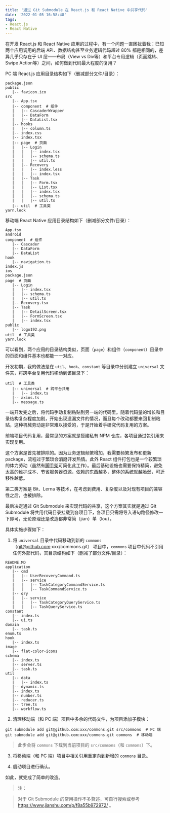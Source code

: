 ```yaml
---
title: '通过 Git Submodule 在 React.js 和 React Native 中共享代码'
date: '2022-01-05 16:58:48'
tags:
- React.js
- React Native
---
```

在开发 React.js 和 React Native 应用的过程中，有一个问题一直困扰着我：已知两个应用调用的后端 API、数据结构甚至业务逻辑代码超过 80% 都是相同的，差异几乎只存在于 UI 层——布局（View vs Div等）和平台专用逻辑（页面跳转、Swipe Action等）之间，如何做到代码最大程度的复用？

PC 端 React.js 应用目录结构如下（删减部分文件/目录）：

```
package.json
public
   |-- favicon.ico
src
   |-- App.tsx
   |-- component  # 组件
   |   |-- CascaderWrapper
   |   |-- DataForm
   |   |-- DataList.tsx
   |-- hooks
   |   |-- column.ts
   |-- index.css
   |-- index.tsx
   |-- page  # 页面
   |   |-- Login
   |   |   |-- index.tsx
   |   |   |-- schema.ts
   |   |   |-- util.ts
   |   |-- Recovery
   |   |   |-- index.less
   |   |   |-- index.tsx
   |   |-- Task
   |   |   |-- Form.tsx
   |   |   |-- List.tsx
   |   |   |-- index.tsx
   |   |   |-- schema.ts
   |   |   |-- util.ts
   |-- util  # 工具类
yarn.lock

```

移动端 React Native 应用目录结构如下（删减部分文件/目录）：

```
App.tsx
android
component  # 组件
   |-- Cascader
   |-- DataForm
   |-- DataList
hook
   |-- navigation.ts
index.js
ios
package.json
page  # 页面
   |-- Login
   |   |-- index.tsx
   |   |-- schema.ts
   |   |-- util.ts
   |-- Recovery.tsx
   |-- Task
   |   |-- DetailScreen.tsx
   |   |-- FormScreen.tsx
   |   |-- index.tsx
public
   |-- logo192.png
util  # 工具类
yarn.lock

```

可以看到，两个应用的目录结构类似，页面（`page`）和组件（`component`）目录中的页面和组件基本也都能一一对应。

开发初期，我的做法是在 `util`、`hook`、`constant` 等目录中分别建立 `universal` 文件夹，将跨平台复用代码移动到该目录下：

```
util  # 工具类
   |-- universal  # 跨平台共用
   |   |-- index.ts
   |-- axios.ts
   |-- message.ts
```

一端开发完之后，将代码手动复制粘贴到另一端的代码里。随着代码量的增长和目录结构复杂程度加剧，开始出现遗漏文件的情况，而且每个改动都要来回复制粘贴，这种机械劳动是非常难以接受的，于是开始着手研究代码复用的方案。

前端项目代码复用，最常见的方案就是搭建私有 NPM 仓库，各项目通过包引用来实现复用。

这个方案是首先被排除的。因为业务逻辑频繁增加，我需要频繁发布和更新 package，流程过于繁琐会消磨开发热情。此外 React 组件打包也是一个较繁琐的体力劳动（虽然有[脚手架](https://github.com/transitive-bullshit/create-react-library)可简化此工作）。最后基础设施也需要保持精简，避免太高的维护成本、节省服务器资源，依赖的东西越多，整体的系统就越脆弱，可迁移性越低。

第二类方案是 Bit、Lerna 等技术，在考虑到费用、复杂度以及对现有项目的兼容性之后，也被排除。

最后决定通过 Git Submodule 来实现代码的共享，这个方案其实就是通过 Git Submodule 将共用代码目录挂载到各项目下，各项目只需将导入语句路径修改一下即可，无论原理还是改造都非常简（jian）单（lou）。

具体实施步骤如下：

1. 将 `universal` 目录中代码移动到新的 `commons`（git@github.com:xxx/commons.git） 项目中，`commons` 项目中代码不引用任何外部代码，其目录结构如下（删减了部分文件/目录）：

```
README.MD
application
   |-- cmd
   |   |-- UserRecoveryCommand.ts
   |   |-- service
   |   |   |-- TaskCategoryCommandService.ts
   |   |   |-- TaskCommandService.ts
   |-- qry
   |   |-- service
   |   |   |-- TaskCategoryQueryService.ts
   |   |   |-- TaskQueryService.ts
constant
   |-- index.ts
   |-- ui.ts
domain
   |-- task.ts
enum.ts
hook
   |-- index.ts
image
   |-- flat-color-icons
schema
   |-- index.ts
   |-- server.ts
   |-- task.ts
util
   |-- data
   |   |-- index.ts
   |-- dynamic.ts
   |-- index.ts
   |-- number.ts
   |-- reducer.ts
   |-- tree.ts
   |-- workflow.ts
```

2. 清理移动端（和 PC 端）项目中多余的代码文件，为项目添加子模块：

```shell
git submodule add git@github.com:xxx/commons.git src/commons  # PC 端
git submodule add git@github.com:xxx/commons.git commons  # 移动端
```

> 此步会将 `commons` 下载到当前项目的 `src/commons`（和 `commons`）下。

3. 将移动端（和 PC 端）项目中相关引用重定向到新增的 `commons` 目录。

4. 启动项目进行确认。

如此，就完成了简单的改造。

> 注：

> 对于 Git Submodule 的常用操作不多赘述，可自行搜索或参考 https://www.jianshu.com/p/f8a55b972972/ 。
